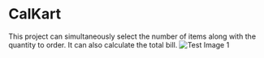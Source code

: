 # CalKart
This project can simultaneously select the number of items along with the quantity to order. It can also calculate the total bill.
![Test Image 1](file:///H:/android%20pics/Screenshot_2020-08-14-20-29-21-742_com.example.myproject1.jpg)
